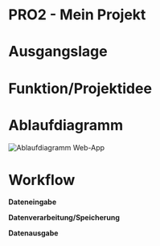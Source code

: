 # PRO2 - Mein Projekt

# Ausgangslage

# Funktion/Projektidee

# Ablaufdiagramm
![Ablaufdiagramm Web-App](https://user-images.githubusercontent.com/91332592/135832890-77d963c7-ed2b-4784-9750-7b96cb5e7122.png)


# Workflow
**Dateneingabe**

**Datenverarbeitung/Speicherung**

**Datenausgabe**
